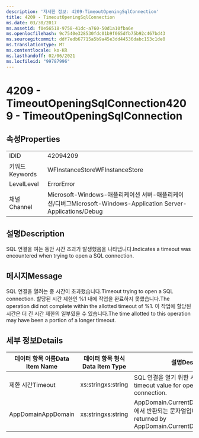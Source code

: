 ```yaml
---
description: '자세한 정보: 4209-TimeoutOpeningSqlConnection'
title: 4209 - TimeoutOpeningSqlConnection
ms.date: 03/30/2017
ms.assetid: f0e56518-9758-41dc-a760-50d1a10fba6e
ms.openlocfilehash: 9c7540e328530fdc01b9f065dfb75b92c467bd43
ms.sourcegitcommit: ddf7edb67715a5b9a45e3dd44536dabc153c1de0
ms.translationtype: MT
ms.contentlocale: ko-KR
ms.lasthandoff: 02/06/2021
ms.locfileid: "99787996"
---
```

# <a name="4209---timeoutopeningsqlconnection"></a><span data-ttu-id="7518e-103">4209 - TimeoutOpeningSqlConnection</span><span class="sxs-lookup"><span data-stu-id="7518e-103">4209 - TimeoutOpeningSqlConnection</span></span>

## <a name="properties"></a><span data-ttu-id="7518e-104">속성</span><span class="sxs-lookup"><span data-stu-id="7518e-104">Properties</span></span>  
  
|||  
|-|-|  
|<span data-ttu-id="7518e-105">ID</span><span class="sxs-lookup"><span data-stu-id="7518e-105">ID</span></span>|<span data-ttu-id="7518e-106">4209</span><span class="sxs-lookup"><span data-stu-id="7518e-106">4209</span></span>|  
|<span data-ttu-id="7518e-107">키워드</span><span class="sxs-lookup"><span data-stu-id="7518e-107">Keywords</span></span>|<span data-ttu-id="7518e-108">WFInstanceStore</span><span class="sxs-lookup"><span data-stu-id="7518e-108">WFInstanceStore</span></span>|  
|<span data-ttu-id="7518e-109">Level</span><span class="sxs-lookup"><span data-stu-id="7518e-109">Level</span></span>|<span data-ttu-id="7518e-110">Error</span><span class="sxs-lookup"><span data-stu-id="7518e-110">Error</span></span>|  
|<span data-ttu-id="7518e-111">채널</span><span class="sxs-lookup"><span data-stu-id="7518e-111">Channel</span></span>|<span data-ttu-id="7518e-112">Microsoft-Windows-애플리케이션 서버-애플리케이션/디버그</span><span class="sxs-lookup"><span data-stu-id="7518e-112">Microsoft-Windows-Application Server-Applications/Debug</span></span>|  
  
## <a name="description"></a><span data-ttu-id="7518e-113">설명</span><span class="sxs-lookup"><span data-stu-id="7518e-113">Description</span></span>  

 <span data-ttu-id="7518e-114">SQL 연결을 여는 동안 시간 초과가 발생했음을 나타냅니다.</span><span class="sxs-lookup"><span data-stu-id="7518e-114">Indicates a timeout was encountered when trying to open a SQL connection.</span></span>  
  
## <a name="message"></a><span data-ttu-id="7518e-115">메시지</span><span class="sxs-lookup"><span data-stu-id="7518e-115">Message</span></span>  

 <span data-ttu-id="7518e-116">SQL 연결을 열려는 중 시간이 초과했습니다.</span><span class="sxs-lookup"><span data-stu-id="7518e-116">Timeout trying to open a SQL connection.</span></span> <span data-ttu-id="7518e-117">할당된 시간 제한인 %1 내에 작업을 완료하지 못했습니다.</span><span class="sxs-lookup"><span data-stu-id="7518e-117">The operation did not complete within the allotted timeout of %1.</span></span> <span data-ttu-id="7518e-118">이 작업에 할당된 시간은 더 긴 시간 제한의 일부였을 수 있습니다.</span><span class="sxs-lookup"><span data-stu-id="7518e-118">The time allotted to this operation may have been a portion of a longer timeout.</span></span>  
  
## <a name="details"></a><span data-ttu-id="7518e-119">세부 정보</span><span class="sxs-lookup"><span data-stu-id="7518e-119">Details</span></span>  
  
|<span data-ttu-id="7518e-120">데이터 항목 이름</span><span class="sxs-lookup"><span data-stu-id="7518e-120">Data Item Name</span></span>|<span data-ttu-id="7518e-121">데이터 항목 형식</span><span class="sxs-lookup"><span data-stu-id="7518e-121">Data Item Type</span></span>|<span data-ttu-id="7518e-122">설명</span><span class="sxs-lookup"><span data-stu-id="7518e-122">Description</span></span>|  
|--------------------|--------------------|-----------------|  
|<span data-ttu-id="7518e-123">제한 시간</span><span class="sxs-lookup"><span data-stu-id="7518e-123">Timeout</span></span>|<span data-ttu-id="7518e-124">xs:string</span><span class="sxs-lookup"><span data-stu-id="7518e-124">xs:string</span></span>|<span data-ttu-id="7518e-125">SQL 연결을 열기 위한 시간 제한 값입니다.</span><span class="sxs-lookup"><span data-stu-id="7518e-125">The timeout value for opening the SQL connection.</span></span>|  
|<span data-ttu-id="7518e-126">AppDomain</span><span class="sxs-lookup"><span data-stu-id="7518e-126">AppDomain</span></span>|<span data-ttu-id="7518e-127">xs:string</span><span class="sxs-lookup"><span data-stu-id="7518e-127">xs:string</span></span>|<span data-ttu-id="7518e-128">AppDomain.CurrentDomain.FriendlyName에서 반환되는 문자열입니다.</span><span class="sxs-lookup"><span data-stu-id="7518e-128">The string returned by AppDomain.CurrentDomain.FriendlyName.</span></span>|
